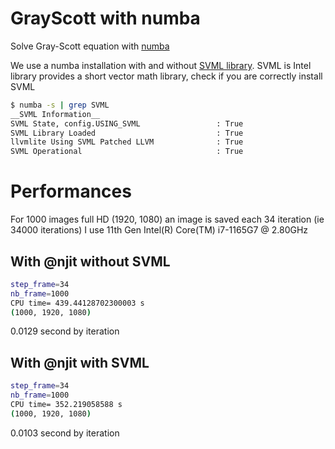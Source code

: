 # GrayScott with numba

Solve Gray-Scott equation with [numba](https://numba.readthedocs.io/en/stable/)

We use a numba installation with and without [SVML library](https://numba.pydata.org/numba-doc/latest/user/performance-tips.html#intel-svml). SVML is Intel library provides a short vector math library, check if you are correctly install SVML

```bash
$ numba -s | grep SVML
__SVML Information__
SVML State, config.USING_SVML                 : True
SVML Library Loaded                           : True
llvmlite Using SVML Patched LLVM              : True
SVML Operational                              : True
```


# Performances

For 1000 images full HD (1920, 1080) an image is saved each 34 iteration (ie 34000 iterations)
I use 11th Gen Intel(R) Core(TM) i7-1165G7 @ 2.80GHz


## With @njit without SVML

```bash
step_frame=34
nb_frame=1000
CPU time= 439.44128702300003 s
(1000, 1920, 1080)
```

0.0129 second by iteration

## With @njit with SVML

```bash
step_frame=34
nb_frame=1000
CPU time= 352.219058588 s
(1000, 1920, 1080)
```

0.0103 second by iteration

